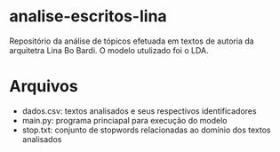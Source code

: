 # analise-escritos-lina

Repositório da análise de tópicos efetuada em textos de autoria da arquitetra Lina Bo Bardi. O modelo utulizado foi o LDA.

# Arquivos

- dados.csv: textos analisados e seus respectivos identificadores
- main.py: programa princiapal para execução do modelo
- stop.txt: conjunto de stopwords relacionadas ao domínio dos textos analisados
